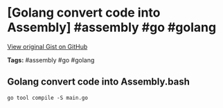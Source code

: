 # [Golang convert code into Assembly] #assembly #go #golang

[View original Gist on GitHub](https://gist.github.com/Integralist/1ac45cfeab44d917d28c062346363684)

**Tags:** #assembly #go #golang

## Golang convert code into Assembly.bash

```shell
go tool compile -S main.go
```

